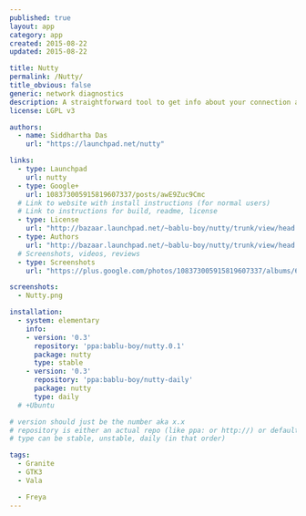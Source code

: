 ```yaml
---
published: true
layout: app
category: app
created: 2015-08-22
updated: 2015-08-22

title: Nutty
permalink: /Nutty/
title_obvious: false
generic: network diagnostics
description: A straightforward tool to get info about your connection and local network
license: LGPL v3

authors:
  - name: Siddhartha Das
    url: "https://launchpad.net/nutty"

links:
  - type: Launchpad
    url: nutty
  - type: Google+
    url: 108373005915819607337/posts/awE9Zuc9Cmc
  # Link to website with install instructions (for normal users)
  # Link to instructions for build, readme, license
  - type: License
    url: "http://bazaar.launchpad.net/~bablu-boy/nutty/trunk/view/head:/COPYING"
  - type: Authors
    url: "http://bazaar.launchpad.net/~bablu-boy/nutty/trunk/view/head:/AUTHORS"
  # Screenshots, videos, reviews
  - type: Screenshots
    url: "https://plus.google.com/photos/108373005915819607337/albums/6166516208582162289?authkey=CLzKyIP1j73ewQE"

screenshots:
  - Nutty.png

installation:
  - system: elementary
    info:
    - version: '0.3'
      repository: 'ppa:bablu-boy/nutty.0.1'
      package: nutty
      type: stable
    - version: '0.3'
      repository: 'ppa:bablu-boy/nutty-daily'
      package: nutty
      type: daily
  # +Ubuntu

# version should just be the number aka x.x
# repository is either an actual repo (like ppa: or http://) or default/stock (which one?)
# type can be stable, unstable, daily (in that order)

tags:
  - Granite
  - GTK3
  - Vala

  - Freya
---
```

